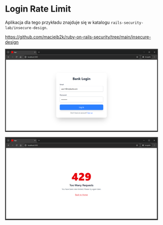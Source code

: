 # Login Rate Limit

Aplikacja dla tego przykładu znajduje się w katalogu `rails-security-lab/insecure-design`.

https://github.com/maciejb2k/ruby-on-rails-security/tree/main/insecure-design

![](./screenshots/login-form.png)

![](./screenshots/rate-limit.png)

